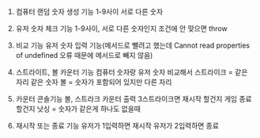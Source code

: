 1. 컴퓨터 랜덤 숫자 생성 기능
   1-9사이 서로 다른 숫자

2. 유저 숫자 체크 기능
   1-9사이, 서로 다른 숫자인지
   조건에 안 맞으면 throw

3. 비교 기능
   유저 숫자 입력 기능(메서드로 뺄려고 했는데 Cannot read properties of undefined 오류 때문에 메서드로 빼지 않음)

4. 스트라이트, 볼 카운터 기능
   컴퓨터 숫자랑 유저 숫자 비교해서
   스트라이크 = 같은 자리 같은 숫자
   볼 = 숫자가 포함되어 있지만 다른 자리

5. 카운터 콘솔기능
   볼, 스트라크 카운터 출력
   3스트라이크면 재시작 할건지 게임 종료 할건지
   낫싱 = 숫자가 같은게 하나도 없을때

6. 재시작 또는 종료 기능
   유저가 1입력하면 재시작
   유저가 2입력하면 종료
